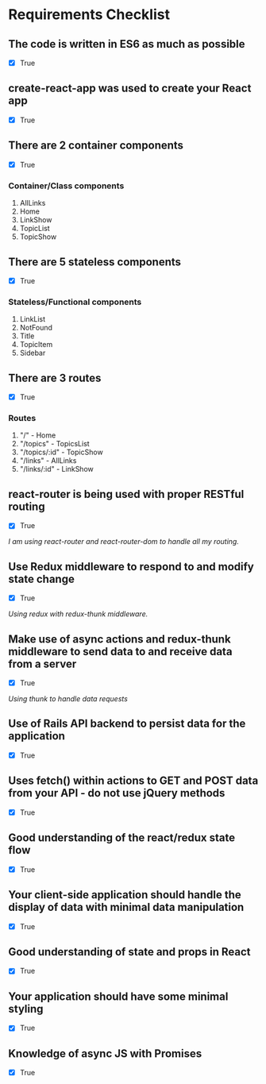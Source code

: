 # Requirements Checklist

## The code is written in ES6 as much as possible

* [x] True

## create-react-app was used to create your React app

* [x] True

## There are 2 container components

* [x] True
  
### Container/Class components

1. AllLinks
2. Home
3. LinkShow
4. TopicList
5. TopicShow

## There are 5 stateless components

* [x] True

### Stateless/Functional components

1. LinkList
2. NotFound
3. Title
4. TopicItem
5. Sidebar

## There are 3 routes

* [x] True
  
### Routes

1. "/" - Home
2. "/topics" - TopicsList
3. "/topics/:id" - TopicShow
4. "/links" - AllLinks
5. "/links/:id" - LinkShow

## react-router is being used with proper RESTful routing

* [x] True

*I am using react-router and react-router-dom to handle all my routing.*
  
## Use Redux middleware to respond to and modify state change

* [x] True

*Using redux with redux-thunk middleware.*

## Make use of async actions and redux-thunk middleware to send data to and receive data from a server

* [x] True

*Using thunk to handle data requests*
  
## Use of Rails API backend to persist data for the application

* [x] True

## Uses fetch() within actions to GET and POST data from your API - do not use jQuery methods

* [x] True

## Good understanding of the react/redux state flow

* [x] True
  
## Your client-side application should handle the display of data with minimal data manipulation

* [x] True
  
## Good understanding of state and props in React

* [x] True

## Your application should have some minimal styling

* [x] True

## Knowledge of async JS with Promises

* [x] True
